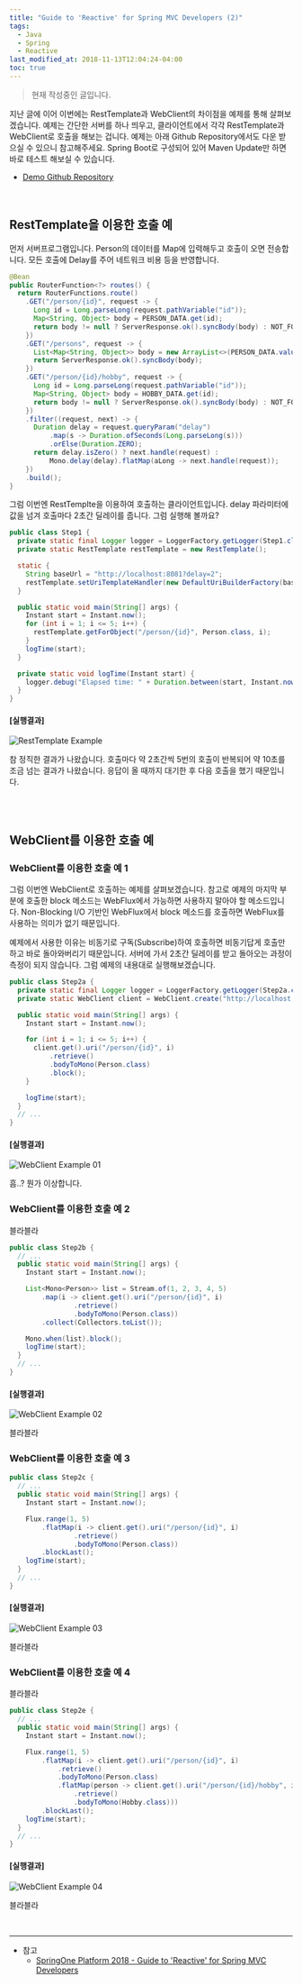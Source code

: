 ```yaml
---
title: "Guide to 'Reactive' for Spring MVC Developers (2)"
tags:
  - Java
  - Spring
  - Reactive  
last_modified_at: 2018-11-13T12:04:24-04:00
toc: true
---
```

> 현재 작성중인 글입니다.

지난 글에 이어 이번에는 RestTemplate과 WebClient의 차이점을 예제를 통해 살펴보겠습니다. 예제는 간단한 서버를 하나 띄우고, 클라이언트에서 각각 RestTemplate과 WebClient로 호출을 해보는 겁니다. 예제는 아래 Github Repository에서도 다운 받으실 수 있으니 참고해주세요. Spring Boot로 구성되어 있어 Maven Update만 하면 바로 테스트 해보실 수 있습니다.

- [Demo Github Repository](https://github.com/sungjun221/reactive-for-webmvc)

<br>

RestTemplate을 이용한 호출 예
-

먼저 서버프로그램입니다. Person의 데이터를 Map에 입력해두고 호출이 오면 전송합니다. 모든 호출에 Delay를 주어 네트워크 비용 등을 반영합니다.

~~~java
@Bean
public RouterFunction<?> routes() {
  return RouterFunctions.route()
    .GET("/person/{id}", request -> {
      Long id = Long.parseLong(request.pathVariable("id"));
      Map<String, Object> body = PERSON_DATA.get(id);
      return body != null ? ServerResponse.ok().syncBody(body) : NOT_FOUND;
    })
    .GET("/persons", request -> {
      List<Map<String, Object>> body = new ArrayList<>(PERSON_DATA.values());
      return ServerResponse.ok().syncBody(body);
    })
    .GET("/person/{id}/hobby", request -> {
      Long id = Long.parseLong(request.pathVariable("id"));
      Map<String, Object> body = HOBBY_DATA.get(id);
      return body != null ? ServerResponse.ok().syncBody(body) : NOT_FOUND;
    })
    .filter((request, next) -> {
      Duration delay = request.queryParam("delay")
          .map(s -> Duration.ofSeconds(Long.parseLong(s)))
          .orElse(Duration.ZERO);
      return delay.isZero() ? next.handle(request) :
          Mono.delay(delay).flatMap(aLong -> next.handle(request));
    })
    .build();
}
~~~

그럼 이번엔 RestTemplte을 이용하여 호출하는 클라이언트입니다. delay 파라미터에 값을 넘겨 호출마다 2초간 딜레이를 줍니다. 그럼 실행해 볼까요?

~~~java
public class Step1 {
  private static final Logger logger = LoggerFactory.getLogger(Step1.class);
  private static RestTemplate restTemplate = new RestTemplate();

  static {
    String baseUrl = "http://localhost:8081?delay=2";
    restTemplate.setUriTemplateHandler(new DefaultUriBuilderFactory(baseUrl));
  }

  public static void main(String[] args) {
    Instant start = Instant.now();
    for (int i = 1; i <= 5; i++) {
      restTemplate.getForObject("/person/{id}", Person.class, i);
    }
    logTime(start);
  }

  private static void logTime(Instant start) {
    logger.debug("Elapsed time: " + Duration.between(start, Instant.now()).toMillis() + "ms");
  }
}
~~~

#### [실행결과]

![RestTemplate Example](https://user-images.githubusercontent.com/4060030/48671555-597b1000-eb6d-11e8-8a5f-ef2dd6fb3f67.png "RestTemplate Example")

참 정직한 결과가 나왔습니다. 호출마다 약 2초간씩 5번의 호출이 반복되어 약 10초를 조금 넘는 결과가 나왔습니다. 응답이 올 때까지 대기한 후 다음 호출을 했기 때문입니다. 

<br>
<br>

WebClient를 이용한 호출 예
-

### WebClient를 이용한 호출 예 1

그럼 이번엔 WebClient로 호출하는 예제를 살펴보겠습니다. 참고로 예제의 마지막 부분에 호출한 block 메소드는 WebFlux에서 가능하면 사용하지 말아야 할 메소드입니다. Non-Blocking I/O 기반인 WebFlux에서 block 메소드를 호출하면 WebFlux를 사용하는 의미가 없기 때문입니다. 

예제에서 사용한 이유는 비동기로 구독(Subscribe)하여 호출하면 비동기답게 호출만 하고 바로 돌아와버리기 때문입니다. 서버에 가서 2초간 딜레이를 받고 돌아오는 과정이 측정이 되지 않습니다. 그럼 예제의 내용대로 실행해보겠습니다. 

~~~java
public class Step2a {
  private static final Logger logger = LoggerFactory.getLogger(Step2a.class);
  private static WebClient client = WebClient.create("http://localhost:8081?delay=2");

  public static void main(String[] args) {
    Instant start = Instant.now();

    for (int i = 1; i <= 5; i++) {
      client.get().uri("/person/{id}", i)
          .retrieve()
          .bodyToMono(Person.class)
          .block();
    }

    logTime(start);
  }
  // ...
}
~~~

#### [실행결과]

![WebClient Example 01](https://user-images.githubusercontent.com/4060030/48671542-17ea6500-eb6d-11e8-9f8e-edf83e46df7e.png "WebCLient Example 01")

흠..? 뭔가 이상합니다. 

### WebClient를 이용한 호출 예 2

블라블라

~~~java
public class Step2b {
  // ...
  public static void main(String[] args) {
    Instant start = Instant.now();

    List<Mono<Person>> list = Stream.of(1, 2, 3, 4, 5)
        .map(i -> client.get().uri("/person/{id}", i)
                .retrieve()
                .bodyToMono(Person.class))
        .collect(Collectors.toList());

    Mono.when(list).block();
    logTime(start);
  }
  // ...
}
~~~

#### [실행결과]

![WebClient Example 02](https://user-images.githubusercontent.com/4060030/48671443-a4942380-eb6b-11e8-84aa-56cf5ab3166f.png "WebCLient Example 02")

블라블라

### WebClient를 이용한 호출 예 3

~~~java
public class Step2c {
  // ...
  public static void main(String[] args) {
    Instant start = Instant.now();

    Flux.range(1, 5)
        .flatMap(i -> client.get().uri("/person/{id}", i)
                .retrieve()
                .bodyToMono(Person.class))
        .blockLast();
    logTime(start);
  }
  // ...
}
~~~

#### [실행결과]

![WebClient Example 03](https://user-images.githubusercontent.com/4060030/48671483-38fe8600-eb6c-11e8-83d9-6bbbb2c68ae2.png "WebClient Example 03")

블라블라

### WebClient를 이용한 호출 예 4

블라블라

~~~java
public class Step2e {
  // ...
  public static void main(String[] args) {
    Instant start = Instant.now();

    Flux.range(1, 5)
        .flatMap(i -> client.get().uri("/person/{id}", i)
            .retrieve()
            .bodyToMono(Person.class)
            .flatMap(person -> client.get().uri("/person/{id}/hobby", i)
                .retrieve()
                .bodyToMono(Hobby.class)))
        .blockLast();
    logTime(start);
  }
  // ...
}
~~~

#### [실행결과]

![WebClient Example 04](https://user-images.githubusercontent.com/4060030/48671588-005fac00-eb6e-11e8-89a8-baae641fae6d.png "WebClient Example 04")

블라블라

<br>

- - -
* 참고
  - [SpringOne Platform 2018 - Guide to 'Reactive' for Spring MVC Developers](https://content.pivotal.io/springone-platform-2018/guide-to-reactive-for-spring-mvc-developers)